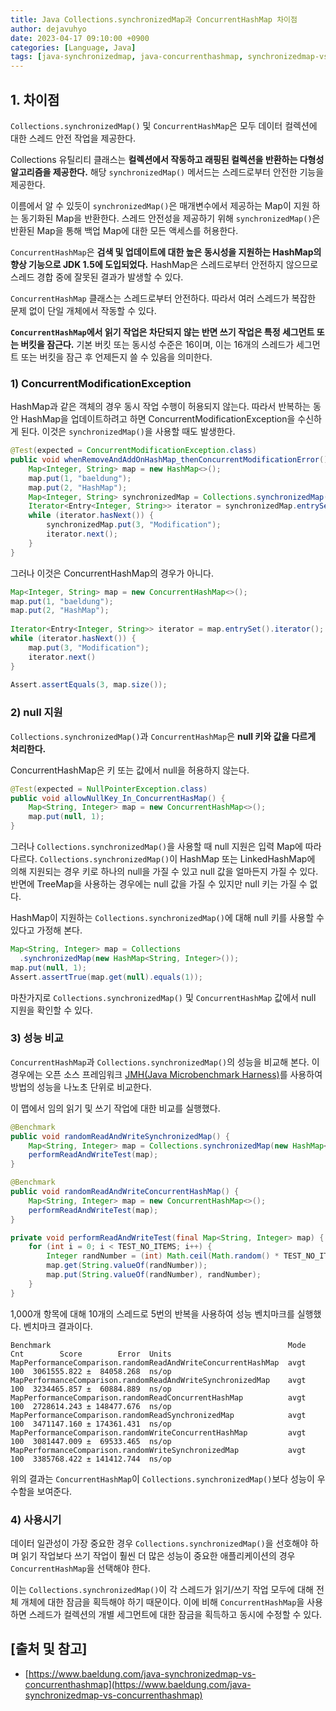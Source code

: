 ```yaml
---
title: Java Collections.synchronizedMap과 ConcurrentHashMap 차이점
author: dejavuhyo
date: 2023-04-17 09:10:00 +0900
categories: [Language, Java]
tags: [java-synchronizedmap, java-concurrenthashmap, synchronizedmap-vs-concurrenthashmap, synchronizedmap-concurrenthashmap-차이점]
---
```


## 1. 차이점
`Collections.synchronizedMap()` 및 `ConcurrentHashMap`은 모두 데이터 컬렉션에 대한 스레드 안전 작업을 제공한다.

Collections 유틸리티 클래스는 **컬렉션에서 작동하고 래핑된 컬렉션을 반환하는 다형성 알고리즘을 제공한다.** 해당 `synchronizedMap()` 메서드는 스레드로부터 안전한 기능을 제공한다.

이름에서 알 수 있듯이 `synchronizedMap()`은 매개변수에서 제공하는 Map이 지원 하는 동기화된 Map을 반환한다. 스레드 안전성을 제공하기 위해 `synchronizedMap()`은 반환된 Map을 통해 백업 Map에 대한 모든 액세스를 허용한다.

`ConcurrentHashMap`은 **검색 및 업데이트에 대한 높은 동시성을 지원하는 HashMap의 향상 기능으로 JDK 1.5에 도입되었다.** HashMap은 스레드로부터 안전하지 않으므로 스레드 경합 중에 잘못된 결과가 발생할 수 있다.

`ConcurrentHashMap` 클래스는 스레드로부터 안전하다. 따라서 여러 스레드가 복잡한 문제 없이 단일 개체에서 작동할 수 있다.

**`ConcurrentHashMap`에서 읽기 작업은 차단되지 않는 반면 쓰기 작업은 특정 세그먼트 또는 버킷을 잠근다.** 기본 버킷 또는 동시성 수준은 16이며, 이는 16개의 스레드가 세그먼트 또는 버킷을 잠근 후 언제든지 쓸 수 있음을 의미한다.

### 1) ConcurrentModificationException
HashMap과 같은 객체의 경우 동시 작업 수행이 허용되지 않는다. 따라서 반복하는 동안 HashMap을 업데이트하려고 하면 ConcurrentModificationException을 수신하게 된다. 이것은 `synchronizedMap()`을 사용할 때도 발생한다.

```java
@Test(expected = ConcurrentModificationException.class)
public void whenRemoveAndAddOnHashMap_thenConcurrentModificationError() {
    Map<Integer, String> map = new HashMap<>();
    map.put(1, "baeldung");
    map.put(2, "HashMap");
    Map<Integer, String> synchronizedMap = Collections.synchronizedMap(map);
    Iterator<Entry<Integer, String>> iterator = synchronizedMap.entrySet().iterator();
    while (iterator.hasNext()) {
        synchronizedMap.put(3, "Modification");
        iterator.next();
    }
}
```

그러나 이것은 ConcurrentHashMap의 경우가 아니다.

```java
Map<Integer, String> map = new ConcurrentHashMap<>();
map.put(1, "baeldung");
map.put(2, "HashMap");
 
Iterator<Entry<Integer, String>> iterator = map.entrySet().iterator();
while (iterator.hasNext()) {
    map.put(3, "Modification");
    iterator.next()
}
 
Assert.assertEquals(3, map.size());
```

### 2) null 지원
`Collections.synchronizedMap()`과 `ConcurrentHashMap`은 **null 키와 값을 다르게 처리한다.**

ConcurrentHashMap은 키 또는 값에서 null을 허용하지 않는다.

```java
@Test(expected = NullPointerException.class)
public void allowNullKey_In_ConcurrentHasMap() {
    Map<String, Integer> map = new ConcurrentHashMap<>();
    map.put(null, 1);
}
```

그러나 `Collections.synchronizedMap()`을 사용할 때 null 지원은 입력 Map에 따라 다르다. `Collections.synchronizedMap()`이 HashMap 또는 LinkedHashMap에 의해 지원되는 경우 키로 하나의 null을 가질 수 있고 null 값을 얼마든지 가질 수 있다. 반면에 TreeMap을 사용하는 경우에는 null 값을 가질 수 있지만 null 키는 가질 수 없다.

HashMap이 지원하는 `Collections.synchronizedMap()`에 대해 null 키를 사용할 수 있다고 가정해 본다.

```java
Map<String, Integer> map = Collections
  .synchronizedMap(new HashMap<String, Integer>());
map.put(null, 1);
Assert.assertTrue(map.get(null).equals(1));
```

마찬가지로 `Collections.synchronizedMap()` 및 `ConcurrentHashMap` 값에서 null 지원을 확인할 수 있다.

### 3) 성능 비교
`ConcurrentHashMap`과 `Collections.synchronizedMap()`의 성능을 비교해 본다. 이 경우에는 오픈 소스 프레임워크 [JMH(Java Microbenchmark Harness)](https://www.baeldung.com/java-microbenchmark-harness)를 사용하여 방법의 성능을 나노초 단위로 비교한다.

이 맵에서 임의 읽기 및 쓰기 작업에 대한 비교를 실행했다.

```java
@Benchmark
public void randomReadAndWriteSynchronizedMap() {
    Map<String, Integer> map = Collections.synchronizedMap(new HashMap<String, Integer>());
    performReadAndWriteTest(map);
}

@Benchmark
public void randomReadAndWriteConcurrentHashMap() {
    Map<String, Integer> map = new ConcurrentHashMap<>();
    performReadAndWriteTest(map);
}

private void performReadAndWriteTest(final Map<String, Integer> map) {
    for (int i = 0; i < TEST_NO_ITEMS; i++) {
        Integer randNumber = (int) Math.ceil(Math.random() * TEST_NO_ITEMS);
        map.get(String.valueOf(randNumber));
        map.put(String.valueOf(randNumber), randNumber);
    }
}
```

1,000개 항목에 대해 10개의 스레드로 5번의 반복을 사용하여 성능 벤치마크를 실행했다. 벤치마크 결과이다.

```text
Benchmark                                                     Mode  Cnt        Score        Error  Units
MapPerformanceComparison.randomReadAndWriteConcurrentHashMap  avgt  100  3061555.822 ±  84058.268  ns/op
MapPerformanceComparison.randomReadAndWriteSynchronizedMap    avgt  100  3234465.857 ±  60884.889  ns/op
MapPerformanceComparison.randomReadConcurrentHashMap          avgt  100  2728614.243 ± 148477.676  ns/op
MapPerformanceComparison.randomReadSynchronizedMap            avgt  100  3471147.160 ± 174361.431  ns/op
MapPerformanceComparison.randomWriteConcurrentHashMap         avgt  100  3081447.009 ±  69533.465  ns/op
MapPerformanceComparison.randomWriteSynchronizedMap           avgt  100  3385768.422 ± 141412.744  ns/op
```

위의 결과는 `ConcurrentHashMap`이 `Collections.synchronizedMap()`보다 성능이 우수함을 보여준다.

### 4) 사용시기
데이터 일관성이 가장 중요한 경우 `Collections.synchronizedMap()`을 선호해야 하며 읽기 작업보다 쓰기 작업이 훨씬 더 많은 성능이 중요한 애플리케이션의 경우 `ConcurrentHashMap`을 선택해야 한다.

이는 `Collections.synchronizedMap()`이 각 스레드가 읽기/쓰기 작업 모두에 대해 전체 개체에 대한 잠금을 획득해야 하기 때문이다. 이에 비해 `ConcurrentHashMap`을 사용하면 스레드가 컬렉션의 개별 세그먼트에 대한 잠금을 획득하고 동시에 수정할 수 있다.

## [출처 및 참고]
* [https://www.baeldung.com/java-synchronizedmap-vs-concurrenthashmap](https://www.baeldung.com/java-synchronizedmap-vs-concurrenthashmap)
